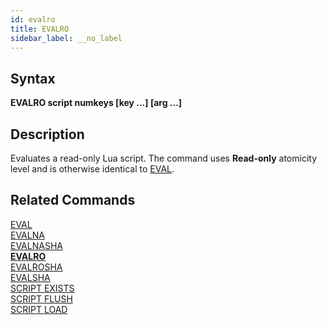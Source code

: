 ```yaml
---
id: evalro
title: EVALRO
sidebar_label: __no_label
---
```


## Syntax

**EVALRO script numkeys [key ...] [arg ...]**

## Description

Evaluates a read-only Lua script. The command uses **Read-only** atomicity level and is otherwise identical to [EVAL](../commands/eval.md).

## Related Commands

[EVAL](../commands/eval.md)<br>
[EVALNA](../commands/evalna.md)<br>
[EVALNASHA](../commands/evalnasha.md)<br>
**[EVALRO](../commands/evalro.md)**<br>
[EVALROSHA](../commands/evalrosha.md)<br>
[EVALSHA](../commands/evalsha.md)<br>
[SCRIPT EXISTS](../commands/script-exists.md)<br>
[SCRIPT FLUSH](../commands/script-flush.md)<br>
[SCRIPT LOAD](../commands/script-load.md)<br>